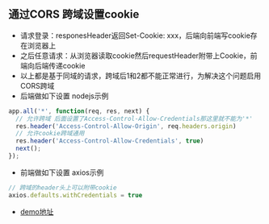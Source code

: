 ## 通过CORS 跨域设置cookie
* 请求登录：responesHeader返回Set-Cookie: xxx，后端向前端写cookie存在浏览器上
* 之后任意请求：从浏览器读取cookie然后requestHeader附带上Cookie，前端向后端传递cookie
* 以上都是基于同域的请求，跨域后1和2都不能正常进行，为解决这个问题启用CORS跨域
* 后端做如下设置 nodejs示例
``` javascript
app.all('*', function(req, res, next) {
  // 允许跨域 后面设置了Access-Control-Allow-Credentials那这里就不能为'*'
  res.header('Access-Control-Allow-Origin', req.headers.origin)
  // 允许cookie跨域通用
  res.header('Access-Control-Allow-Credentials', true)
  next();
});
```
* 前端做如下设置 axios示例
``` javascript
// 跨域的header头上可以附带cookie
axios.defaults.withCredentials = true
```
* [demo地址](https://github.com/myadomin/react-adomin-temp/tree/master/examples/corsCookie)

